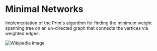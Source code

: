 # Minimal Networks
Implementation of the Prim's algorithm for finding the minimum weight
spanning tree on an un-directed graph that connects the
vertices via weighted edges:

![Wikipedia image](https://upload.wikimedia.org/wikipedia/commons/thumb/5/54/Msp1.jpg/318px-Msp1.jpg)